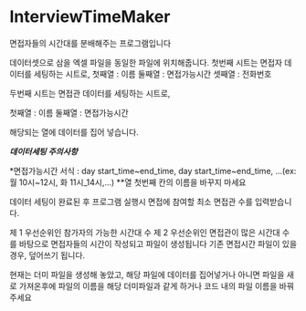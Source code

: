 # InterviewTimeMaker
면접자들의 시간대를 분배해주는 프로그램입니다

데이터셋으로 삼을 엑셀 파일을 동일한 파일에 위치해줍니다.
첫번째 시트는 면접자 데이터를 세팅하는 시트로,
첫째열 : 이름
둘째열 : 면접가능시간
셋째열 : 전화번호

두번째 시트는 면접관 데이터를 세팅하는 시트로,

첫째열 : 이름
둘째열 : 면접가능시간

해당되는 열에 데이터를 집어 넣습니다.

***데이터세팅 주의사항***

*면접가능시간 서식 : day start_time~end_time, day start_time~end_time, ...(ex:월 10시~12시, 화 11시_14시,...)
**열 첫번째 칸의 이름을 바꾸지 마세요

데이터 세팅이 완료된 후 프로그램 실행시
면접에 참여할 최소 면접관 수를 입력받습니다.

제 1 우선순위인 참가자의 가능한 시간대 수
제 2 우선순위인 면접관이 많은 시간대 수 를 바탕으로
면접자들의 시간이 작성되고 파일이 생성됩니다
기존 면접시간 파일이 있을 경우, 덮어쓰기 됩니다.

현재는 더미 파일을 생성해 놓았고, 해당 파일에 데이터를 집어넣거나
아니면 파일을 새로 가져온후에 파일의 이름을 해당 더미파일과 같게 하거나
코드 내의 파일 이름을 바꿔주세요



